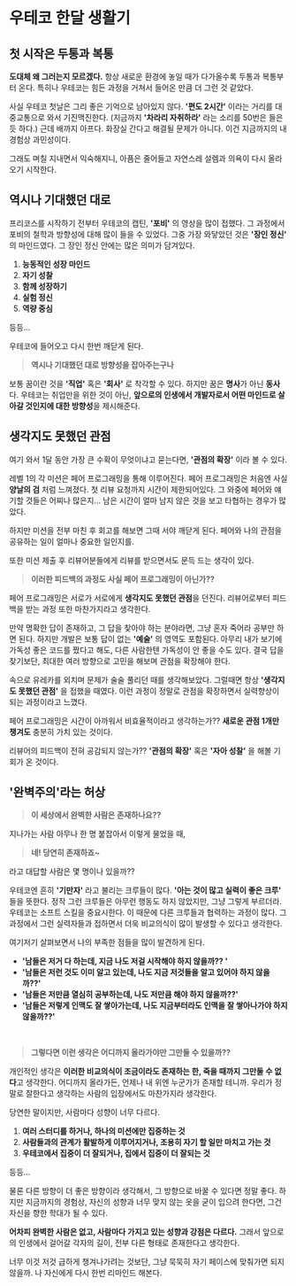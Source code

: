 # 우테코 한달 생활기

## 첫 시작은 두통과 복통

**도대체 왜 그러는지 모르겠다.** 항상 새로운 환경에 놓일 때가 다가올수록 두통과 복통부터 온다. 특히나 우테코는 힘든 과정을 거쳐서 들어온 만큼 더 그런 것 같았다.

사실 우테코 첫날은 그리 좋은 기억으로 남아있지 않다. **'편도 2시간'** 이라는 거리를 대중교통으로 와서 기진맥진한다. (지금까지 **'차라리 자취하라'** 라는 소리를 50번은 들은 듯 하다.) 근데 배까지 아프다. 화장실 간다고 해결될 문제가 아니다. 이건 지금까지의 내 경험상 과민성이다.

그래도 며칠 지내면서 익숙해지니, 아픔은 줄어들고 자연스레 설렘과 의욕이 다시 올라오기 시작한다.<br/>

## 역시나 기대했던 대로

프리코스를 시작하기 전부터 우테코의 캡틴, **'포비'** 의 영상을 많이 접했다. 그 과정에서 포비의 철학과 방향성에 대해 많이 들을 수 있었다. 그중 가장 와닿았던 것은 **'장인 정신'** 의 마인드였다. 그 장인 정신 안에는 많은 의미가 담겨있다.

1. **능동적인 성장 마인드**
2. **자기 성찰**
3. **함께 성장하기**
4. **실험 정신**
5. **역량 중심**

등등...

우테코에 들어오고 다시 한번 깨닫게 된다.

>  **역시나 기대했던 대로 방향성을 잡아주는구나** <br/>

보통 꿈이란 것을 **'직업'** 혹은 **'회사'** 로 착각할 수 있다. 하지만 꿈은 **명사**가 아닌 **동사**다. 우테코는 취업만을 위한 것이 아닌, **앞으로의 인생에서 개발자로서 어떤 마인드로 살아갈 것인지에 대한 방향성**을 제시해준다.<br/>

## 생각지도 못했던 관점

여기 와서 1달 동안 가장 큰 수확이 무엇이냐고 묻는다면, **'관점의 확장'** 이라 볼 수 있다.

레벨 1의 각 미션은 페어 프로그래밍을 통해 이루어진다. 페어 프로그래밍은 처음엔 사실 **양날의 검** 처럼 느껴졌다. 첫 리뷰 요청까지 시간이 제한되어있다. 그 와중에 페어와 얘기할 것들은 어찌나 많은지... 남은 시간이 얼마 남지 않은 것을 보고 타협하는 경우가 많았다.

하지만 미션을 전부 마친 후 회고를 해보면 그때 서야 깨닫게 된다. 페어와 나의 관점을 공유하는 일이 얼마나 중요한 일인지를.

또한 미션 제출 후 리뷰어분들에게 리뷰를 받으면서도 문득 드는 생각이 있다.

> **이러한 피드백의 과정도 사실 페어 프로그래밍이 아닌가??** <br/>

페어 프로그래밍은 서로가 서로에게 **생각지도 못했던 관점**을 던진다. 리뷰어로부터 피드백을 받는 과정 또한 마찬가지라고 생각한다.

만약 명확한 답이 존재하고, 그 답을 찾아야 하는 분야라면, 그냥 혼자 죽어라 공부만 하면 된다. 하지만 개발은 보통 답이 없는 **'예술'** 의 영역도 포함된다. 아무리 내가 보기에 가독성 좋은 코드를 짰다고 해도, 다른 사람한텐 가독성이 안 좋을 수도 있다. 결국 답을 찾기보단, 최대한 여러 방향으로 고민을 해보며 관점을 확장해야 한다.

속으로 유레카를 외치며 문제가 술술 풀리던 때를 생각해보았다. 그럴때면 항상 **'생각지도 못했던 관점'** 을 접했을 때였다. 이런 과정이 정말로 관점을 확장하면서 실력향상이 되는 과정이라고 느꼈다.

페어 프로그래밍은 시간이 아까워서 비효율적이라고 생각하는가?? **새로운 관점 1개만 챙겨도** 충분히 가치 있는 것이다.

리뷰어의 피드백이 전혀 공감되지 않는가?? **'관점의 확장'** 혹은 **'자아 성찰'** 을 해볼 기회가 온 것이다.<br/>

## '완벽주의'라는 허상

> **이 세상에서 완벽한 사람은 존재하나요??**

지나가는 사람 아무나 한 명 붙잡아서 이렇게 물었을 때,<br/>

> **네! 당연히 존재하죠~**

라고 대답할 사람은 몇 명이나 있을까??

우테코엔 흔히 **'기만자'** 라고 불리는 크루들이 많다. **'아는 것이 많고 실력이 좋은 크루'** 들을 뜻한다. 정작 그런 크루들은 아무런 행동도 하지 않았지만, 그냥 그렇게 부르더라. 우테코는 소프트 스킬을 중요시한다. 이 때문에 다른 크루들과 협력하는 과정이 많다. 그 과정에서 그런 실력자들과 접하면서 더욱 비교의식이 많이 발생할 수 있다고 생각한다.

여기저기 살펴보면서 나의 부족한 점들을 많이 발견하게 된다.

- **'남들은 저거 다 하는데, 지금 나도 저걸 시작해야 하지 않을까?? '**
- **'남들은 저런 것도 이미 알고 있는데, 나도 지금 저것들을 알고 있어야 하지 않을까??'**
- **'남들은 저만큼 열심히 공부하는데, 나도 저만큼 해야 하지 않을까??'**
- **'남들은 저렇게 인맥도 잘 쌓아가는데, 나도 지금부터라도 인맥을 잘 쌓아나가야 하지 않을까??'**

<br/>

>  **그렇다면 이런 생각은 어디까지 올라가야만 그만둘 수 있을까??**

개인적인 생각은 **이러한 비교의식이 조금이라도 존재하는 한, 죽을 때까지 그만둘 수 없다**고 생각한다. 어디까지 올라가든, 언제나 내 위엔 누군가가 존재할 테니까. 우리가 정말로 잘한다고 생각하는 사람의 입장에서도 마찬가지라 생각한다.

당연한 말이지만, 사람마다 성향이 너무 다르다.

1. **여러 스터디를 하거나, 하나의 미션에만 집중하는 것**
2. **사람들과의 관계가 활발하게 이루어지거나, 조용히 자기 할 일만 마치고 가는 것**
3. **우테코에서 집중이 더 잘되거나, 집에서 집중이 더 잘되는 것**

등등...

물론 다른 방향이 더 좋은 방향이라 생각해서, 그 방향으로 바꿀 수 있다면 정말 좋다. 하지만 지금까지의 경험상, 자신의 성향과 너무 맞지 않는 옷을 굳이 입으려 한다면, 그건 자신을 향한 학대가 될 수 있다.

**어차피 완벽한 사람은 없고, 사람마다 가지고 있는 성향과 강점은 다르다.** 그래서 앞으로의 인생에서 걸어갈 각자의 길이, 전부 다른 형태로 존재한다고 생각한다.

너무 이것 저것 급하게 챙겨나가려는 것보단, 그냥 묵묵히 자기 페이스에 맞춰가면 되지 않을까. 나 자신에게 다시 한번 리마인드 해본다.
